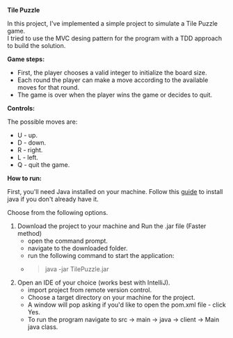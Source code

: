 <p><strong>Tile Puzzle</strong></p>
<p>In this project, I've implemented a simple project to simulate a Tile Puzzle game.<br />I tried to use the MVC desing pattern for the program with a TDD approach to build the solution.</p>
<p><strong>Game steps:</strong></p>
<ul>
<li>First, the player chooses a valid integer to initialize the board size.</li>
<li>Each round the player can make a move according to the available moves for that round.</li>
<li>The game is over when the player wins the game or decides to quit.</li>
</ul>
<p><strong>Controls:</strong></p>
<p>The possible moves are:&nbsp;</p>
<ul>
<li>U - up.</li>
<li>D - down.</li>
<li>R - right.</li>
<li>L - left.</li>
<li>Q - quit the game.</li>
</ul>
<p><strong>How to run:</strong></p>
<p>First, you'll need Java installed on your machine. Follow&nbsp;this <a href="https://www.java.com/en/download/help/download_options.html">guide</a> to install java if you don't already have it.</p>
<p>Choose from the following options.</p>
<ol>
<li>Download the project to your machine and Run the .jar file (Faster method)&nbsp;
<ul>
<li>open the command prompt.</li>
<li>navigate to the downloaded folder.</li>
<li>run the following command to start the application:&nbsp;</li>
<li>
<blockquote>java -jar TilePuzzle.jar</blockquote>
</li>
</ul>
</li>
<li>Open an IDE of your choice (works best with IntelliJ).
<ul>
<li>import project from remote version control.</li>
<li>Choose a target directory on your machine for the project.</li>
<li>A window will pop asking if you'd like to open the pom.xml file - click Yes.</li>
<li>To run the program navigate to src -> main -> java -> client -> Main java class.</li>
</ul>
</li>
</ol>
